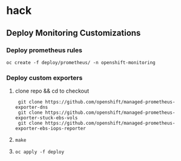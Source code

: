 # hack

## Deploy Monitoring Customizations

### Deploy prometheus rules
`oc create -f deploy/prometheus/ -n openshift-monitoring`

### Deploy custom exporters

1. clone repo && cd to checkout

        git clone https://github.com/openshift/managed-prometheus-exporter-dns
        git clone https://github.com/openshift/managed-prometheus-exporter-stuck-ebs-vols
        git clone https://github.com/openshift/managed-prometheus-exporter-ebs-iops-reporter
1. `make`
1. `oc apply -f deploy`
